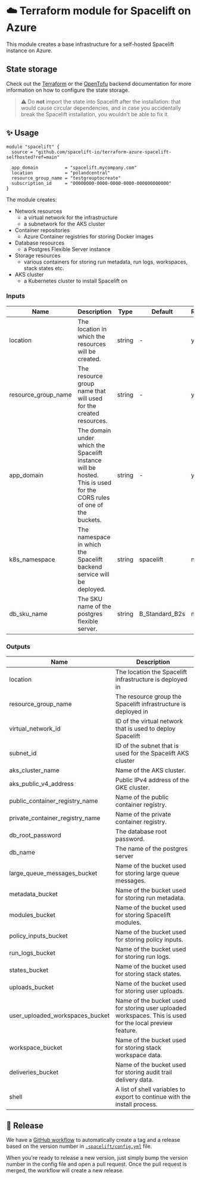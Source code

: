 # ☁️ Terraform module for Spacelift on Azure

This module creates a base infrastructure for a self-hosted Spacelift instance on Azure.

## State storage

Check out the [Terraform](https://developer.hashicorp.com/terraform/language/backend) or
the [OpenTofu](https://opentofu.org/docs/language/settings/backends/configuration/) backend documentation for more
information on how to configure the state storage.

> ⚠️ Do **not** import the state into Spacelift after the installation: that would cause circular dependencies, and in
> case you accidentally break the Spacelift installation, you wouldn't be able to fix it.

## ✨ Usage

```hcl
module "spacelift" {
  source = "github.com/spacelift-io/terraform-azure-spacelift-selfhosted?ref=main"

  app_domain          = "spacelift.mycompany.com"
  location            = "polandcentral"
  resource_group_name = "testgrouptocreate"
  subscription_id     = "00000000-0000-0000-0000-000000000000"
}
```

The module creates:

- Network resources
    - a virtual network for the infrastructure
    - a subnetwork for the AKS cluster
- Container repositories
    - Azure Container registries for storing Docker images
- Database resources
    - a Postgres Flexible Server instance
- Storage resources
    - various containers for storing run metadata, run logs, workspaces, stack states etc.
- AKS cluster
    - a Kubernetes cluster to install Spacelift on

### Inputs

| Name                | Description                                                                                                          | Type   | Default        | Required |
|---------------------|----------------------------------------------------------------------------------------------------------------------|--------|----------------|----------|
| location            | The location in which the resources will be created.                                                                 | string | -              | yes      |
| resource_group_name | The resource group name that will used for the created resources.                                                    | string | -              | yes      | 
| app_domain          | The domain under which the Spacelift instance will be hosted. This is used for the CORS rules of one of the buckets. | string | -              | yes      |
| k8s_namespace       | The namespace in which the Spacelift backend service will be deployed.                                               | string | spacelift      | no       |
| db_sku_name         | The SKU name of the postgres flexible server.                                                                        | string | B_Standard_B2s | no       |

### Outputs

| Name                            | Description                                                                                               |
|---------------------------------|-----------------------------------------------------------------------------------------------------------|
| location                        | The location the Spacelift infrastructure is deployed in                                                  |
| resource_group_name             | The resource group the Spacelift infrastructure is deployed in                                            |
| virtual_network_id              | ID of the virtual network that is used to deploy Spacelift                                                |
| subnet_id                       | ID of the subnet that is used for the Spacelift AKS cluster                                               |
| aks_cluster_name                | Name of the AKS cluster.                                                                                  |
| aks_public_v4_address           | Public IPv4 address of the GKE cluster.                                                                   |
| public_container_registry_name  | Name of the public container registry.                                                                    |
| private_container_registry_name | Name of the private container registry.                                                                   |
| db_root_password                | The database root password.                                                                               |
| db_name                         | The name of the postgres server                                                                           |
| large_queue_messages_bucket     | Name of the bucket used for storing large queue messages.                                                 |
| metadata_bucket                 | Name of the bucket used for storing run metadata.                                                         |
| modules_bucket                  | Name of the bucket used for storing Spacelift modules.                                                    |
| policy_inputs_bucket            | Name of the bucket used for storing policy inputs.                                                        |
| run_logs_bucket                 | Name of the bucket used for storing run logs.                                                             |
| states_bucket                   | Name of the bucket used for storing stack states.                                                         |
| uploads_bucket                  | Name of the bucket used for storing user uploads.                                                         |
| user_uploaded_workspaces_bucket | Name of the bucket used for storing user uploaded workspaces. This is used for the local preview feature. |
| workspace_bucket                | Name of the bucket used for storing stack workspace data.                                                 |
| deliveries_bucket               | Name of the bucket used for storing audit trail delivery data.                                            |
| shell                           | A list of shell variables to export to continue with the install process.                                 |

## 🚀 Release

We have a [GitHub workflow](./.github/workflows/release.yaml) to automatically create a tag and a release based on the
version number in [`.spacelift/config.yml`](./.spacelift/config.yml) file.

When you're ready to release a new version, just simply bump the version number in the config file and open a pull
request. Once the pull request is merged, the workflow will create a new release.